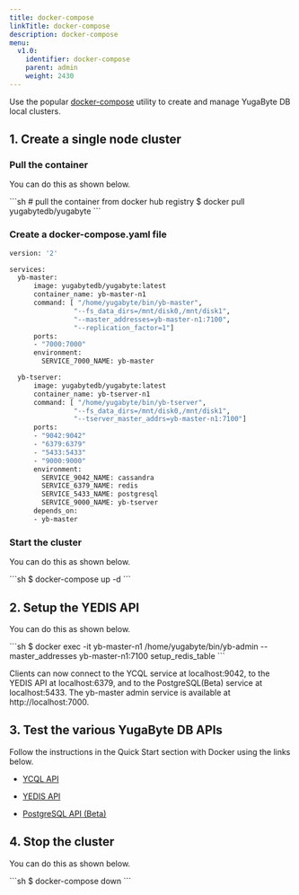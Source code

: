 ```yaml
---
title: docker-compose
linkTitle: docker-compose
description: docker-compose
menu:
  v1.0:
    identifier: docker-compose
    parent: admin
    weight: 2430
---
```


Use the popular [docker-compose](https://docs.docker.com/compose/overview/) utility to create and manage YugaByte DB local clusters.

## 1. Create a single node cluster

### Pull the container

You can do this as shown below.
<div class='copy separator-dollar'>
```sh
# pull the container from docker hub registry
$ docker pull yugabytedb/yugabyte
```
</div>

### Create a docker-compose.yaml file

```{.sh .copy}
version: '2'

services:
  yb-master:
      image: yugabytedb/yugabyte:latest
      container_name: yb-master-n1
      command: [ "/home/yugabyte/bin/yb-master", 
                "--fs_data_dirs=/mnt/disk0,/mnt/disk1", 
                "--master_addresses=yb-master-n1:7100", 
                "--replication_factor=1"]
      ports:
      - "7000:7000"
      environment:
        SERVICE_7000_NAME: yb-master

  yb-tserver:
      image: yugabytedb/yugabyte:latest
      container_name: yb-tserver-n1
      command: [ "/home/yugabyte/bin/yb-tserver", 
                "--fs_data_dirs=/mnt/disk0,/mnt/disk1", 
                "--tserver_master_addrs=yb-master-n1:7100"]
      ports:
      - "9042:9042"
      - "6379:6379"
      - "5433:5433"
      - "9000:9000"
      environment:
        SERVICE_9042_NAME: cassandra
        SERVICE_6379_NAME: redis
        SERVICE_5433_NAME: postgresql
        SERVICE_9000_NAME: yb-tserver
      depends_on:
      - yb-master
```

### Start the cluster

You can do this as shown below.
<div class='copy separator-dollar'>
```sh
$ docker-compose up -d
```
</div>

## 2. Setup the YEDIS API

You can do this as shown below.
<div class='copy separator-dollar'>
```sh
$ docker exec -it yb-master-n1 /home/yugabyte/bin/yb-admin --master_addresses yb-master-n1:7100 setup_redis_table
```
</div>

Clients can now connect to the YCQL service at localhost:9042, to the YEDIS API at localhost:6379, and to the PostgreSQL(Beta) service at localhost:5433. The yb-master admin service is available at http://localhost:7000.


## 3. Test the various YugaByte DB APIs

Follow the instructions in the Quick Start section with Docker using the links below.

- [YCQL API](../../quick-start/test-cassandra/#docker)

- [YEDIS API](../../quick-start/test-redis/#docker)

- [PostgreSQL API (Beta)](../../quick-start/test-postgresql/#docker)


## 4. Stop the cluster

You can do this as shown below.
<div class='copy separator-dollar'>
```sh
$ docker-compose down
```
</div>

